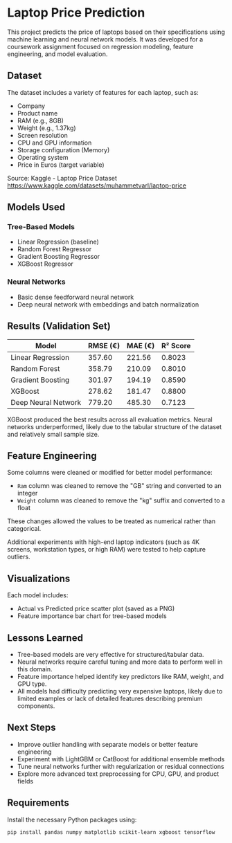 # Laptop Price Prediction

This project predicts the price of laptops based on their specifications using machine learning and neural network models. It was developed for a coursework assignment focused on regression modeling, feature engineering, and model evaluation.

## Dataset

The dataset includes a variety of features for each laptop, such as:
- Company
- Product name
- RAM (e.g., 8GB)
- Weight (e.g., 1.37kg)
- Screen resolution
- CPU and GPU information
- Storage configuration (Memory)
- Operating system
- Price in Euros (target variable)

Source: Kaggle - Laptop Price Dataset
https://www.kaggle.com/datasets/muhammetvarl/laptop-price

## Models Used

### Tree-Based Models
- Linear Regression (baseline)
- Random Forest Regressor
- Gradient Boosting Regressor
- XGBoost Regressor

### Neural Networks
- Basic dense feedforward neural network
- Deep neural network with embeddings and batch normalization

## Results (Validation Set)

| Model               | RMSE (€) | MAE (€) | R² Score |
|--------------------|----------|---------|----------|
| Linear Regression  | 357.60   | 221.56  | 0.8023   |
| Random Forest       | 358.79   | 210.09  | 0.8010   |
| Gradient Boosting   | 301.97   | 194.19  | 0.8590   |
| XGBoost             | 278.62   | 181.47  | 0.8800   |
| Deep Neural Network | 779.20   | 485.30  | 0.7123   |

XGBoost produced the best results across all evaluation metrics. Neural networks underperformed, likely due to the tabular structure of the dataset and relatively small sample size.

## Feature Engineering

Some columns were cleaned or modified for better model performance:
- `Ram` column was cleaned to remove the "GB" string and converted to an integer
- `Weight` column was cleaned to remove the "kg" suffix and converted to a float

These changes allowed the values to be treated as numerical rather than categorical.

Additional experiments with high-end laptop indicators (such as 4K screens, workstation types, or high RAM) were tested to help capture outliers.

## Visualizations

Each model includes:
- Actual vs Predicted price scatter plot (saved as a PNG)
- Feature importance bar chart for tree-based models

## Lessons Learned

- Tree-based models are very effective for structured/tabular data.
- Neural networks require careful tuning and more data to perform well in this domain.
- Feature importance helped identify key predictors like RAM, weight, and GPU type.
- All models had difficulty predicting very expensive laptops, likely due to limited examples or lack of detailed features describing premium components.

## Next Steps

- Improve outlier handling with separate models or better feature engineering
- Experiment with LightGBM or CatBoost for additional ensemble methods
- Tune neural networks further with regularization or residual connections
- Explore more advanced text preprocessing for CPU, GPU, and product fields

## Requirements

Install the necessary Python packages using:

```bash
pip install pandas numpy matplotlib scikit-learn xgboost tensorflow



